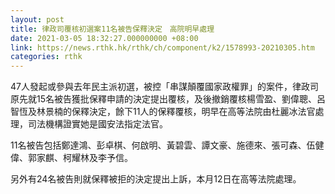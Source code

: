 ```yaml
---
layout: post
title: 律政司覆核初選案11名被告保釋決定　高院明早處理
date: 2021-03-05 18:32:27.000000000 +08:00
link: https://news.rthk.hk/rthk/ch/component/k2/1578993-20210305.htm
categories: rthk
---
```


47人發起或參與去年民主派初選，被控「串謀顛覆國家政權罪」的案件，律政司原先就15名被告獲批保釋申請的決定提出覆核，及後撤銷覆核楊雪盈、劉偉聰、呂智恆及林景楠的保釋決定，餘下11人的保釋覆核，明早在高等法院由杜麗冰法官處理，司法機構證實她是國安法指定法官。

11名被告包括鄭達鴻、彭卓棋、何啟明、黃碧雲、譚文豪、施德來、張可森、伍健偉、郭家麒、柯耀林及李予信。

另外有24名被告則就保釋被拒的決定提出上訴，本月12日在高等法院處理。
